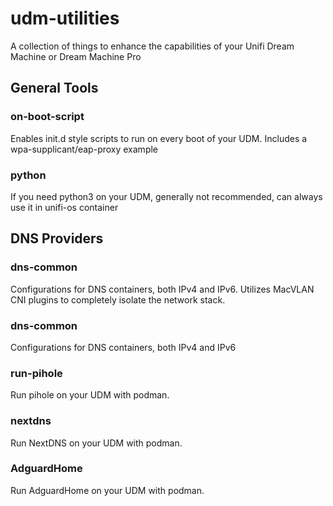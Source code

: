 # udm-utilities
A collection of things to enhance the capabilities of your Unifi Dream Machine or Dream Machine Pro

## General Tools
### on-boot-script
Enables init.d style scripts to run on every boot of your UDM. Includes a wpa-supplicant/eap-proxy example

### python
If you need python3 on your UDM, generally not recommended, can always use it in unifi-os container

## DNS Providers
### dns-common
Configurations for DNS containers, both IPv4 and IPv6.  Utilizes MacVLAN CNI plugins to completely isolate the network stack.

### dns-common
Configurations for DNS containers, both IPv4 and IPv6

### run-pihole
Run pihole on your UDM with podman.

### nextdns
Run NextDNS on your UDM with podman. 

### AdguardHome
Run AdguardHome on your UDM with podman.
